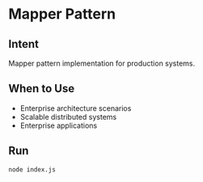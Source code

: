 # Mapper Pattern

## Intent
Mapper pattern implementation for production systems.

## When to Use
- Enterprise architecture scenarios
- Scalable distributed systems
- Enterprise applications

## Run
```bash
node index.js
```
